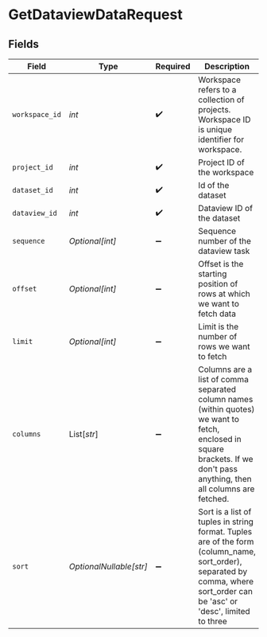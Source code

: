 # GetDataviewDataRequest


## Fields

| Field                                                                                                                                                                      | Type                                                                                                                                                                       | Required                                                                                                                                                                   | Description                                                                                                                                                                | Example                                                                                                                                                                    |
| -------------------------------------------------------------------------------------------------------------------------------------------------------------------------- | -------------------------------------------------------------------------------------------------------------------------------------------------------------------------- | -------------------------------------------------------------------------------------------------------------------------------------------------------------------------- | -------------------------------------------------------------------------------------------------------------------------------------------------------------------------- | -------------------------------------------------------------------------------------------------------------------------------------------------------------------------- |
| `workspace_id`                                                                                                                                                             | *int*                                                                                                                                                                      | :heavy_check_mark:                                                                                                                                                         | Workspace refers to a collection of projects. Workspace ID is unique identifier for workspace.                                                                             | 4                                                                                                                                                                          |
| `project_id`                                                                                                                                                               | *int*                                                                                                                                                                      | :heavy_check_mark:                                                                                                                                                         | Project ID of the workspace                                                                                                                                                | 4                                                                                                                                                                          |
| `dataset_id`                                                                                                                                                               | *int*                                                                                                                                                                      | :heavy_check_mark:                                                                                                                                                         | Id of the dataset                                                                                                                                                          | 121                                                                                                                                                                        |
| `dataview_id`                                                                                                                                                              | *int*                                                                                                                                                                      | :heavy_check_mark:                                                                                                                                                         | Dataview ID of the dataset                                                                                                                                                 | 4                                                                                                                                                                          |
| `sequence`                                                                                                                                                                 | *Optional[int]*                                                                                                                                                            | :heavy_minus_sign:                                                                                                                                                         | Sequence number of the dataview task                                                                                                                                       | 2                                                                                                                                                                          |
| `offset`                                                                                                                                                                   | *Optional[int]*                                                                                                                                                            | :heavy_minus_sign:                                                                                                                                                         | Offset is the starting position of rows at which we want to fetch data                                                                                                     | 1                                                                                                                                                                          |
| `limit`                                                                                                                                                                    | *Optional[int]*                                                                                                                                                            | :heavy_minus_sign:                                                                                                                                                         | Limit is the number of rows we want to fetch                                                                                                                               | 1                                                                                                                                                                          |
| `columns`                                                                                                                                                                  | List[*str*]                                                                                                                                                                | :heavy_minus_sign:                                                                                                                                                         | Columns are a list of comma separated column names (within quotes) we want to fetch, enclosed in square brackets. If we don't pass anything, then all columns are fetched. | [<br/>"column_1",<br/>"column_2"<br/>]                                                                                                                                     |
| `sort`                                                                                                                                                                     | *OptionalNullable[str]*                                                                                                                                                    | :heavy_minus_sign:                                                                                                                                                         | Sort is a list of tuples in string format. Tuples are of the form (column_name, sort_order), separated by comma, where sort_order can be 'asc' or 'desc', limited to three | (column_1:asc)                                                                                                                                                             |